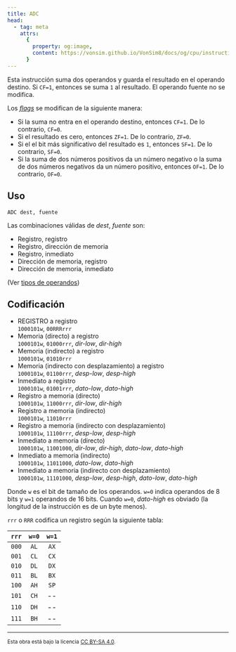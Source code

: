 ```yaml
---
title: ADC
head:
  - tag: meta
    attrs:
      {
        property: og:image,
        content: https://vonsim.github.io/VonSim8/docs/og/cpu/instructions/adc.png,
      }
---
```


Esta instrucción suma dos operandos y guarda el resultado en el operando destino. Si `CF=1`, entonces se suma `1` al resultado. El operando fuente no se modifica.

Los [_flags_](/VonSim8/docs/cpu/#flags) se modifican de la siguiente manera:

- Si la suma no entra en el operando destino, entonces `CF=1`. De lo contrario, `CF=0`.
- Si el resultado es cero, entonces `ZF=1`. De lo contrario, `ZF=0`.
- Si el el bit más significativo del resultado es `1`, entonces `SF=1`. De lo contrario, `SF=0`.
- Si la suma de dos números positivos da un número negativo o la suma de dos números negativos da un número positivo, entonces `OF=1`. De lo contrario, `OF=0`.

## Uso

```vonsim
ADC dest, fuente
```

Las combinaciones válidas de _dest_, _fuente_ son:

- Registro, registro
- Registro, dirección de memoria
- Registro, inmediato
- Dirección de memoria, registro
- Dirección de memoria, inmediato

(Ver [tipos de operandos](/VonSim8/docs/cpu/assembly/#operandos))

## Codificación

- REGISTRO a registro  
  `1000101w`, `00RRRrrr`
- Memoria (directo) a registro  
  `1000101w`, `01000rrr`, _dir-low_, _dir-high_
- Memoria (indirecto) a registro  
  `1000101w`, `01010rrr`
- Memoria (indirecto con desplazamiento) a registro  
  `1000101w`, `01100rrr`, _desp-low_, _desp-high_
- Inmediato a registro  
  `1000101w`, `01001rrr`, _dato-low_, _dato-high_
- Registro a memoria (directo)  
  `1000101w`, `11000rrr`, _dir-low_, _dir-high_
- Registro a memoria (indirecto)  
  `1000101w`, `11010rrr`
- Registro a memoria (indirecto con desplazamiento)  
  `1000101w`, `11100rrr`, _desp-low_, _desp-high_
- Inmediato a memoria (directo)  
  `1000101w`, `11001000`, _dir-low_, _dir-high_, _dato-low_, _dato-high_
- Inmediato a memoria (indirecto)  
  `1000101w`, `11011000`, _dato-low_, _dato-high_
- Inmediato a memoria (indirecto con desplazamiento)  
  `1000101w`, `11101000`, _desp-low_, _desp-high_, _dato-low_, _dato-high_

Donde `w` es el bit de tamaño de los operandos. `w=0` indica operandos de 8 bits y `w=1` operandos de 16 bits. Cuando `w=0`, _dato-high_ es obviado (la longitud de la instrucción es de un byte menos).

`rrr` o `RRR` codifica un registro según la siguiente tabla:

| `rrr` | `w=0` | `w=1` |
| :---: | :---: | :---: |
| `000` | `AL`  | `AX`  |
| `001` | `CL`  | `CX`  |
| `010` | `DL`  | `DX`  |
| `011` | `BL`  | `BX`  |
| `100` | `AH`  | `SP`  |
| `101` | `CH`  |  --   |
| `110` | `DH`  |  --   |
| `111` | `BH`  |  --   |

---

<small>Esta obra está bajo la licencia <a target="_blank" rel="license noopener noreferrer" href="http://creativecommons.org/licenses/by-sa/4.0/">CC BY-SA 4.0</a>.</small>
